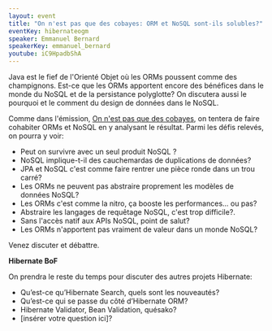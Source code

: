 ```yaml
---
layout: event
title: "On n'est pas que des cobayes: ORM et NoSQL sont-ils solubles?"
eventKey: hibernateogm
speaker: Emmanuel Bernard
speakerKey: emmanuel_bernard
youtube: iC9HpadbShA
---
```


Java est le fief de l'Orienté Objet où les ORMs poussent comme des champignons. Est-ce que les ORMs apportent encore des bénéfices dans le monde du NoSQL et de la persistance polyglotte? On discutera aussi le pourquoi et le comment du design de données dans le NoSQL.

Comme dans l'émission, [On n'est pas que des cobayes](http://www.france5.fr/emissions/on-n-est-pas-que-des-cobayes), on tentera de faire cohabiter ORMs et NoSQL en y analysant le résultat.
Parmi les défis relevés, on pourra y voir:

* Peut on survivre avec un seul produit NoSQL ?
* NoSQL implique-t-il des cauchemardas de duplications de données?
* JPA et NoSQL c'est comme faire rentrer une pièce ronde dans un trou carré?
* Les ORMs ne peuvent pas abstraire proprement les modèles de données NoSQL?
* Les ORMs c'est comme la nitro, ça booste les performances... ou pas?
* Abstraire les langages de requêtage NoSQL, c'est trop difficile?.
* Sans l'accès natif aux APIs NoSQL, point de salut?
* Les ORMs n'apportent pas vraiment de valeur dans un monde NoSQL?

Venez discuter et débattre.

**Hibernate BoF**

On prendra le reste du temps pour discuter des autres projets Hibernate:

* Qu’est-ce qu’Hibernate Search, quels sont les nouveautés?
* Qu’est-ce qui se passe du côté d’Hibernate ORM?
* Hibernate Validator, Bean Validation, quésako?
* [insérer votre question ici]?